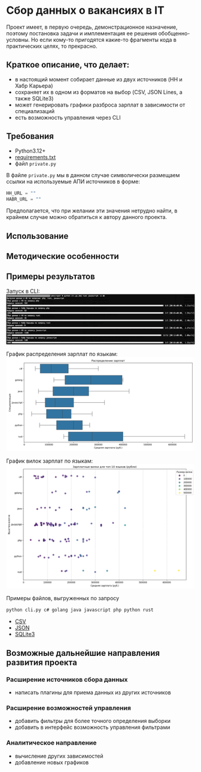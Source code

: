 # Сбор данных о вакансиях в IT

Проект имеет, в первую очередь, демонстрационное назначение, поэтому постановка 
задачи и имплементация ее решения обобщенно-условны. Но если кому-то пригодятся 
какие-то фрагменты кода в практических целях, то прекрасно.

## Краткое описание, что делает:
- в настоящий момент собирает данные из двух источников (HH и Хабр Карьера)
- сохраняет их в одном из форматов на выбор (CSV, JSON Lines, а также SQLite3)
- может генерировать графики разброса зарплат в зависимости от специализаций
- есть возможность управления через CLI

## Требования
- Python3.12+
- [requirements.txt](requirements.txt)
- файл `private.py`

В файле `private.py` мы в данном случае символически размещаем ссылки 
на используемые АПИ источников в форме:
```python
HH_URL = ""
HABR_URL = ""
```
Предполагается, что при желании эти значения нетрудно найти, 
в крайнем случае можно обратиться к автору данного проекта.

## Использование

## Методические особенности

## Примеры результатов
Запуск в CLI:
![](images/terminal.png)

График распределения зарплат по языкам:
![](samples/salary_distribution.png)

График вилок зарплат по языкам:
![](samples/salary_ranges.png)

Примеры файлов, выгруженных по запросу
```bash
python cli.py c# golang java javascript php python rust
```
* [CSV](samples/vacancies.csv)
* [JSON](samples/vacancies.json)
* [SQLite3](samples/vacancies.db)

## Возможные дальнейшие направления развития проекта
### Расширение источников сбора данных
- написать плагины для приема данных из других источников

### Расширение возможностей управления
- добавить фильтры для более точного определения выборки
- добавить в интерфейс возможность управления фильтрами

### Аналитическое направление
- вычисление других зависимостей
- добавление новых графиков
